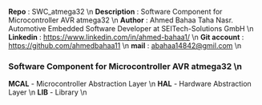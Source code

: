 **Repo**        : SWC_atmega32 \n
**Description** : Software Component for Microcontroller AVR atmega32 \n
**Author**      : Ahmed Bahaa Taha Nasr. Automotive Embedded Software Developer at SEITech-Solutions GmbH \n
**Linkedin**    : https://www.linkedin.com/in/ahmed-bahaa1/ \n
**Git account** : https://github.com/ahmedbahaa11 \n
**mail**        : abahaa14842@gmil.com \n


### Software Component for Microcontroller AVR atmega32 \n
**MCAL** - Microcontroller Abstraction Layer \n
**HAL**  - Hardware Abstraction Layer \n
**LIB**  - Library \n
